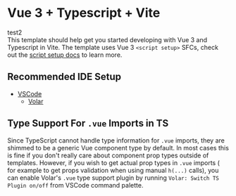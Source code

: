 # Vue 3 + Typescript + Vite

test2  
This template should help get you started developing with Vue 3 and Typescript in Vite. The template
uses Vue 3 `<script setup>` SFCs, check out
the [script setup docs](https://v3.vuejs.org/api/sfc-script-setup.html#sfc-script-setup) to learn
more.

## Recommended IDE Setup

- [VSCode](https://code.visualstudio.com/)
  + [Volar](https://marketplace.visualstudio.com/items?itemName=johnsoncodehk.volar)

## Type Support For `.vue` Imports in TS

Since TypeScript cannot handle type information for `.vue` imports, they are shimmed to be a generic
Vue component type by default. In most cases this is fine if you don't really care about component
prop types outside of templates. However, if you wish to get actual prop types in `.vue` imports (
for example to get props validation when using manual `h(...)` calls), you can enable Volar's `.vue`
type support plugin by running `Volar: Switch TS Plugin on/off` from VSCode command palette.


